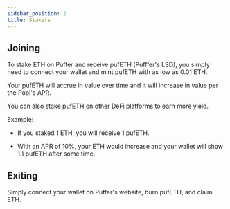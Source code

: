 ```yaml
---
sidebar_position: 2
title: Stakers
---
```


## Joining

To stake ETH on Puffer and receive pufETH (Pufffer's LSD), you simply need to connect your wallet and mint pufETH with as low as 0.01 ETH.

Your pufETH will accrue in value over time and it will increase in value per the Pool's APR.

You can also stake pufETH on other DeFi platforms to earn more yield.

Example:

- If you staked 1 ETH, you will receive 1 pufETH.

- With an APR of 10%, your ETH would increase and your wallet will show 1.1 pufETH after some time.

## Exiting

Simply connect your wallet on Puffer's website, burn pufETH, and claim ETH.
